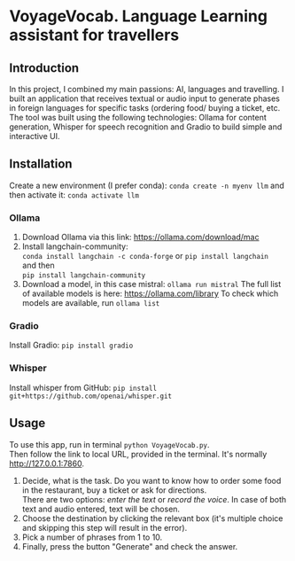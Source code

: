 # VoyageVocab. Language Learning assistant for travellers

## Introduction
In this project, I combined my main passions: AI, languages and travelling. 
I built an application that receives textual or audio input to generate phases in foreign languages for specific tasks (ordering food/ buying a ticket, etc.  
The tool was built using the following technologies: Ollama for content generation, Whisper for speech recognition and Gradio to build simple and interactive UI.

## Installation
Create a new environment (I prefer conda): 
    `conda create -n myenv llm` 
    and then activate it: `conda activate llm`

### Ollama
1. Download Ollama via this link: https://ollama.com/download/mac
2. Install langchain-community:   
    `conda install langchain -c conda-forge` or `pip install langchain`   
    and then    
    `pip install langchain-community`   
3. Download a model, in this case mistral: `ollama run mistral`
The full list of available models is here: https://ollama.com/library
To check which models are available, run `ollama list`
### Gradio 
Install Gradio:
`pip install gradio`

### Whisper
Install whisper from GitHub:
`pip install git+https://github.com/openai/whisper.git`

## Usage
To use this app, run in terminal `python VoyageVocab.py`.      
Then follow the link to local URL, provided in the terminal. It's normally http://127.0.0.1:7860.  
1. Decide, what is the task. Do you want to know how to order some food in the restaurant, buy a ticket or ask for directions.   
There are two options: *enter the text* or *record the voice*. In case of both text and audio entered, text will be chosen.   
2. Choose the destination by clicking the relevant box (it's multiple choice and skipping this step will result in the error).   
3. Pick a number of phrases from 1 to 10.  
4. Finally, press the button "Generate" and check the answer.   


